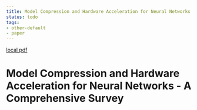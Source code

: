 ```yaml
---
title: Model Compression and Hardware Acceleration for Neural Networks - A Comprehensive Survey
status: todo
tags:
- other-default
- paper
---
```


[local pdf](../../../pdfs/Model%20Compression%20and%20Hardware%20Acceleration%20for%20Neural%20Networks%20-%20A%20Comprehensive%20Survey.pdf)

# Model Compression and Hardware Acceleration for Neural Networks - A Comprehensive Survey
